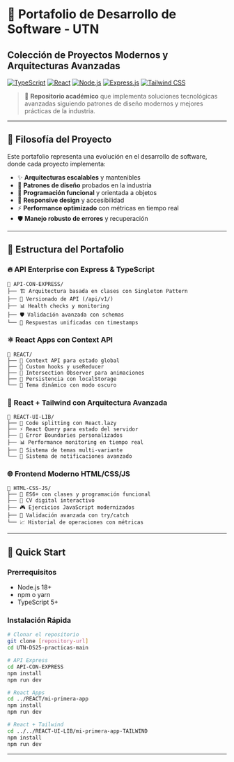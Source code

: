 # 🚀 Portafolio de Desarrollo de Software - UTN
## Colección de Proyectos Modernos y Arquitecturas Avanzadas

[![TypeScript](https://img.shields.io/badge/TypeScript-007ACC?style=for-the-badge&logo=typescript&logoColor=white)](https://www.typescriptlang.org/)
[![React](https://img.shields.io/badge/React-20232A?style=for-the-badge&logo=react&logoColor=61DAFB)](https://reactjs.org/)
[![Node.js](https://img.shields.io/badge/Node.js-43853D?style=for-the-badge&logo=node.js&logoColor=white)](https://nodejs.org/)
[![Express.js](https://img.shields.io/badge/Express.js-404D59?style=for-the-badge)](https://expressjs.com/)
[![Tailwind CSS](https://img.shields.io/badge/Tailwind_CSS-38B2AC?style=for-the-badge&logo=tailwind-css&logoColor=white)](https://tailwindcss.com/)

> 📖 **Repositorio académico** que implementa soluciones tecnológicas avanzadas siguiendo patrones de diseño modernos y mejores prácticas de la industria.

---

## 🎯 **Filosofía del Proyecto**

Este portafolio representa una evolución en el desarrollo de software, donde cada proyecto implementa:

- ✨ **Arquitecturas escalables** y mantenibles
- 🔧 **Patrones de diseño** probados en la industria  
- 🌊 **Programación funcional** y orientada a objetos
- 📱 **Responsive design** y accesibilidad
- ⚡ **Performance optimizado** con métricas en tiempo real
- 🛡️ **Manejo robusto de errores** y recuperación

---

## 📂 **Estructura del Portafolio**

### 🔥 **API Enterprise con Express & TypeScript**
```
📁 API-CON-EXPRESS/
├── 🏗️ Arquitectura basada en clases con Singleton Pattern
├── 🔄 Versionado de API (/api/v1/)
├── 📊 Health checks y monitoring
├── 🛡️ Validación avanzada con schemas
└── 📝 Respuestas unificadas con timestamps
```

### ⚛️ **React Apps con Context API**
```
📁 REACT/
├── 🎨 Context API para estado global
├── 🔄 Custom hooks y useReducer
├── 🎯 Intersection Observer para animaciones
├── 💾 Persistencia con localStorage
└── 🌙 Tema dinámico con modo oscuro
```

### 🎨 **React + Tailwind con Arquitectura Avanzada**
```
📁 REACT-UI-LIB/
├── 🧩 Code splitting con React.lazy
├── ⚡ React Query para estado del servidor
├── 🚨 Error Boundaries personalizados
├── 📊 Performance monitoring en tiempo real
├── 🎨 Sistema de temas multi-variante
└── 🔔 Sistema de notificaciones avanzado
```

### 🌐 **Frontend Moderno HTML/CSS/JS**
```
📁 HTML-CSS-JS/
├── 💎 ES6+ con clases y programación funcional
├── 📱 CV digital interactivo
├── 🎮 Ejercicios JavaScript modernizados
├── 🎯 Validación avanzada con try/catch
└── 📈 Historial de operaciones con métricas
```

---

## 🚀 **Quick Start**

### Prerrequisitos
- Node.js 18+ 
- npm o yarn
- TypeScript 5+

### Instalación Rápida
```bash
# Clonar el repositorio
git clone [repository-url]
cd UTN-DS25-practicas-main

# API Express
cd API-CON-EXPRESS
npm install
npm run dev

# React Apps
cd ../REACT/mi-primera-app
npm install
npm run dev

# React + Tailwind
cd ../../REACT-UI-LIB/mi-primera-app-TAILWIND
npm install
npm run dev
```

---
